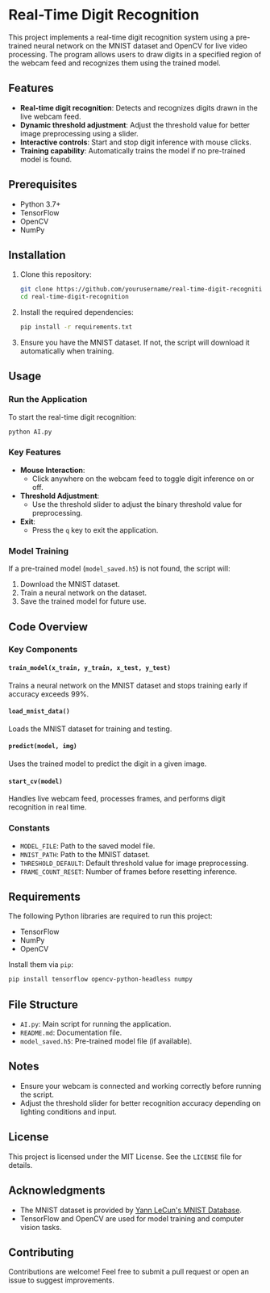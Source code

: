 # Real-Time Digit Recognition

This project implements a real-time digit recognition system using a pre-trained neural network on the MNIST dataset and OpenCV for live video processing. The program allows users to draw digits in a specified region of the webcam feed and recognizes them using the trained model.

## Features
- **Real-time digit recognition**: Detects and recognizes digits drawn in the live webcam feed.
- **Dynamic threshold adjustment**: Adjust the threshold value for better image preprocessing using a slider.
- **Interactive controls**: Start and stop digit inference with mouse clicks.
- **Training capability**: Automatically trains the model if no pre-trained model is found.

## Prerequisites
- Python 3.7+
- TensorFlow
- OpenCV
- NumPy

## Installation

1. Clone this repository:
   ```bash
   git clone https://github.com/yourusername/real-time-digit-recognition.git
   cd real-time-digit-recognition
   ```

2. Install the required dependencies:
   ```bash
   pip install -r requirements.txt
   ```

3. Ensure you have the MNIST dataset. If not, the script will download it automatically when training.

## Usage

### Run the Application
To start the real-time digit recognition:
```bash
python AI.py
```

### Key Features
- **Mouse Interaction**:
  - Click anywhere on the webcam feed to toggle digit inference on or off.
- **Threshold Adjustment**:
  - Use the threshold slider to adjust the binary threshold value for preprocessing.
- **Exit**:
  - Press the `q` key to exit the application.

### Model Training
If a pre-trained model (`model_saved.h5`) is not found, the script will:
1. Download the MNIST dataset.
2. Train a neural network on the dataset.
3. Save the trained model for future use.

## Code Overview

### Key Components

#### `train_model(x_train, y_train, x_test, y_test)`
Trains a neural network on the MNIST dataset and stops training early if accuracy exceeds 99%.

#### `load_mnist_data()`
Loads the MNIST dataset for training and testing.

#### `predict(model, img)`
Uses the trained model to predict the digit in a given image.

#### `start_cv(model)`
Handles live webcam feed, processes frames, and performs digit recognition in real time.

### Constants
- `MODEL_FILE`: Path to the saved model file.
- `MNIST_PATH`: Path to the MNIST dataset.
- `THRESHOLD_DEFAULT`: Default threshold value for image preprocessing.
- `FRAME_COUNT_RESET`: Number of frames before resetting inference.

## Requirements
The following Python libraries are required to run this project:
- TensorFlow
- NumPy
- OpenCV

Install them via `pip`:
```bash
pip install tensorflow opencv-python-headless numpy
```

## File Structure
- `AI.py`: Main script for running the application.
- `README.md`: Documentation file.
- `model_saved.h5`: Pre-trained model file (if available).

## Notes
- Ensure your webcam is connected and working correctly before running the script.
- Adjust the threshold slider for better recognition accuracy depending on lighting conditions and input.

## License
This project is licensed under the MIT License. See the `LICENSE` file for details.

## Acknowledgments
- The MNIST dataset is provided by [Yann LeCun's MNIST Database](http://yann.lecun.com/exdb/mnist/).
- TensorFlow and OpenCV are used for model training and computer vision tasks.

## Contributing
Contributions are welcome! Feel free to submit a pull request or open an issue to suggest improvements.




